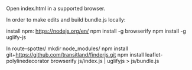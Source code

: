 Open index.html in a supported browser.

In order to make edits and build bundle.js locally:

install npm: https://nodejs.org/en/
npm install -g browserify
npm install -g uglify-js

In route-spotter/
  mkdir node_modules/
  npm install git+https://github.com/transitland/finderjs.git
  npm install leaflet-polylinedecorator
  browserify js/index.js | uglifyjs > js/bundle.js
